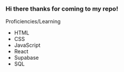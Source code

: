 ### Hi there thanks for coming to my repo! 

Proficiencies/Learning 
- HTML
- CSS
- JavaScript
- React
- Supabase
- SQL




